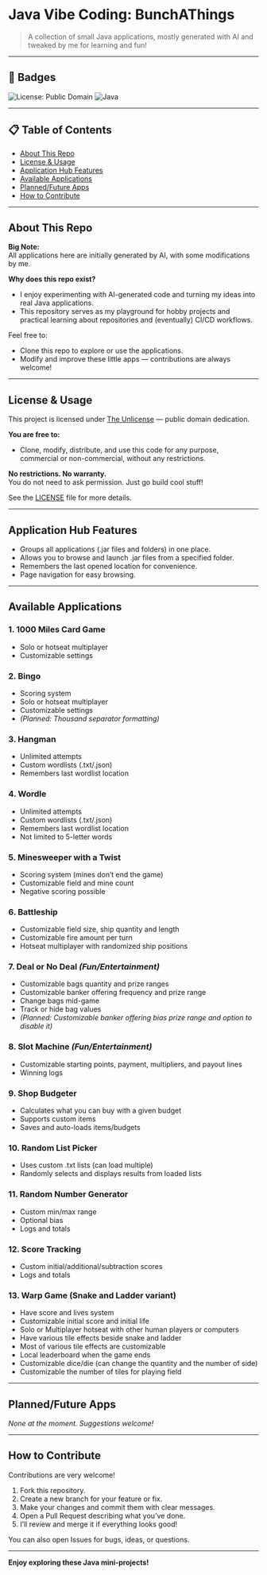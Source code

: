 # Java Vibe Coding: BunchAThings

> A collection of small Java applications, mostly generated with AI and tweaked by me for learning and fun!

---

## 🚩 Badges

<!-- Add real badges as your project grows! -->
![License: Public Domain](https://img.shields.io/badge/license-public%20domain-brightgreen)
![Java](https://img.shields.io/badge/language-Java-yellow)
<!-- Example: ![Build Status](https://img.shields.io/github/workflow/status/SchaleSensei-Repo/Java-Vibe-Coding-BunchAThings/CI) -->

---

## 📋 Table of Contents

- [About This Repo](#about-this-repo)
- [License & Usage](#license--usage)
- [Application Hub Features](#application-hub-features)
- [Available Applications](#available-applications)
- [Planned/Future Apps](#plannedfuture-apps)
- [How to Contribute](#how-to-contribute)

---

## About This Repo

**Big Note:**  
All applications here are initially generated by AI, with some modifications by me.

**Why does this repo exist?**
- I enjoy experimenting with AI-generated code and turning my ideas into real Java applications.
- This repository serves as my playground for hobby projects and practical learning about repositories and (eventually) CI/CD workflows.

Feel free to:
- Clone this repo to explore or use the applications.
- Modify and improve these little apps — contributions are always welcome!

---

## License & Usage

This project is licensed under [The Unlicense](https://unlicense.org/) — public domain dedication.

**You are free to:**
- Clone, modify, distribute, and use this code for any purpose, commercial or non-commercial, without any restrictions.

**No restrictions. No warranty.**  
You do not need to ask permission. Just go build cool stuff!

See the [LICENSE](./LICENSE) file for more details.

---

## Application Hub Features

- Groups all applications (.jar files and folders) in one place.
- Allows you to browse and launch .jar files from a specified folder.
- Remembers the last opened location for convenience.
- Page navigation for easy browsing.

---

## Available Applications

### 1. 1000 Miles Card Game
- Solo or hotseat multiplayer
- Customizable settings

### 2. Bingo
- Scoring system
- Solo or hotseat multiplayer
- Customizable settings
- _(Planned: Thousand separator formatting)_

### 3. Hangman
- Unlimited attempts
- Custom wordlists (.txt/.json)
- Remembers last wordlist location

### 4. Wordle
- Unlimited attempts
- Custom wordlists (.txt/.json)
- Remembers last wordlist location
- Not limited to 5-letter words

### 5. Minesweeper with a Twist
- Scoring system (mines don’t end the game)
- Customizable field and mine count
- Negative scoring possible

### 6. Battleship
- Customizable field size, ship quantity and length
- Customizable fire amount per turn
- Hotseat multiplayer with randomized ship positions

### 7. Deal or No Deal _(Fun/Entertainment)_
- Customizable bags quantity and prize ranges
- Customizable banker offering frequency and prize range
- Change bags mid-game
- Track or hide bag values
- _(Planned: Customizable banker offering bias prize range and option to disable it)_

### 8. Slot Machine _(Fun/Entertainment)_
- Customizable starting points, payment, multipliers, and payout lines
- Winning logs

### 9. Shop Budgeter
- Calculates what you can buy with a given budget
- Supports custom items
- Saves and auto-loads items/budgets

### 10. Random List Picker
- Uses custom .txt lists (can load multiple)
- Randomly selects and displays results from loaded lists

### 11. Random Number Generator
- Custom min/max range
- Optional bias
- Logs and totals

### 12. Score Tracking
- Custom initial/additional/subtraction scores
- Logs and totals

### 13. Warp Game (Snake and Ladder variant)
- Have score and lives system
- Customizable initial score and initial life
- Solo or Multiplayer hotseat with other human players or computers
- Have various tile effects beside snake and ladder
- Most of various tile effects are customizable
- Local leaderboard when the game ends
- Customizable dice/die (can change the quantity and the number of side)
- Customizable the number of tiles for playing field

---

## Planned/Future Apps

_None at the moment. Suggestions welcome!_

---

## How to Contribute

Contributions are very welcome!

1. Fork this repository.
2. Create a new branch for your feature or fix.
3. Make your changes and commit them with clear messages.
4. Open a Pull Request describing what you’ve done.
5. I’ll review and merge it if everything looks good!

You can also open Issues for bugs, ideas, or questions.

---

**Enjoy exploring these Java mini-projects!**
